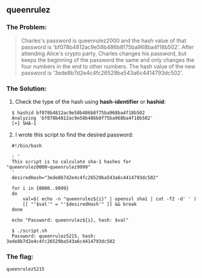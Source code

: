 ## queenrulez

### The Problem:

  > Charles's password is queenrulez2000 and the hash value of that password is 'bf078b4812ac9e58b486b8f75ba968ba4f18b502'. 
  > After attending Alice's crypto party, Charles changes his password, but keeps the beginning of the password the same and only changes the four numbers in the end to other numbers. 
  > The hash value of the new password is '3ede8b7d2e4c4fc26529ba543a6c4414793dc502'.

### The Solution:

1. Check the type of the hash using **hash-identifier** or **hashid**:

  ```shell
	$ hashid bf078b4812ac9e58b486b8f75ba968ba4f18b502
	Analyzing 'bf078b4812ac9e58b486b8f75ba968ba4f18b502'
	[+] SHA-1 
  ```

2. I wrote this script to find the desired password:

  ```shell
	#!/bin/bash

	: '
	This script is to calculate sha-1 hashes for "queenrulez0000~queenrulez9999"
	'
	desiredHash="3ede8b7d2e4c4fc26529ba543a6c4414793dc502"

	for i in {0000..9999}
	do
		val=$( echo -n "queenrulez${i}" | openssl sha1 | cut -f2 -d' ' )
		[[ "'$val'" = "'$desiredHash'" ]] && break
	done

	echo "Password: queenrulez${i}, hash: $val"

  ```


  ```shell
	$ ./script.sh 
	Password: queenrulez5215, hash: 3ede8b7d2e4c4fc26529ba543a6c4414793dc502
  ```

### The flag:
`queenrulez5215`



